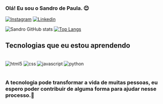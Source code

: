 ### Olá! Eu sou o Sandro de Paula. 😊

[![Instagram](https://img.shields.io/badge/Instagram-E4405F?style=for-the-badge&logo=instagram&logoColor=white)](https://www.instagram.com/dpaulasandro/)
[![Linkedin](https://img.shields.io/badge/LinkedIn-0077B5?style=for-the-badge&logo=linkedin&logoColor=white)](https://www.linkedin.com/in/sandro-santos-30466a228/)

![Sandro GitHub stats](https://github-readme-stats.vercel.app/api?username=sandrodepaula&show_icons=true&theme=tokyonight)
[![Top Langs](https://github-readme-stats.vercel.app/api/top-langs/?username=sandrodepaula)](https://github.com/sandrodepaula/github-readme-stats)
## Tecnologias que eu estou aprendendo

<div style="display: inline_block"><br/>
    <img align="center" alt="html5" src="https://img.shields.io/badge/HTML5-E34F26?style=for-the-badge&logo=html5&logoColor=white"/>
    <img align="center" alt="css" src="https://img.shields.io/badge/CSS3-1572B6?style=for-the-badge&logo=css3&logoColor=white"/>
    <img align="center" alt="javascript" src="https://img.shields.io/badge/JavaScript-F7DF1E?style=for-the-badge&logo=javascript&logoColor=black"/>
    <img align="center" alt="python" src="https://img.shields.io/badge/Python-3776AB?style=for-the-badge&logo=python&logoColor=white"/>
    
</div> </br>


### A tecnologia pode transformar a vida de muitas pessoas, eu espero poder contribuir de alguma forma para ajudar nesse processo.🚀
